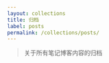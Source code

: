 ```yaml
---
layout: collections
title: 归档
label: posts
permalink: /collections/posts/
---
```


<!-- Content for the Spring Boots collection -->

> 关于所有笔记博客内容的归档